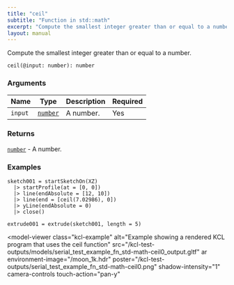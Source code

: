 ```yaml
---
title: "ceil"
subtitle: "Function in std::math"
excerpt: "Compute the smallest integer greater than or equal to a number."
layout: manual
---
```


Compute the smallest integer greater than or equal to a number.

```kcl
ceil(@input: number): number
```



### Arguments

| Name | Type | Description | Required |
|----------|------|-------------|----------|
| `input` | [`number`](/docs/kcl-std/types/std-types-number) | A number. | Yes |

### Returns

[`number`](/docs/kcl-std/types/std-types-number) - A number.


### Examples

```kcl
sketch001 = startSketchOn(XZ)
  |> startProfile(at = [0, 0])
  |> line(endAbsolute = [12, 10])
  |> line(end = [ceil(7.02986), 0])
  |> yLine(endAbsolute = 0)
  |> close()

extrude001 = extrude(sketch001, length = 5)

```


<model-viewer
  class="kcl-example"
  alt="Example showing a rendered KCL program that uses the ceil function"
  src="/kcl-test-outputs/models/serial_test_example_fn_std-math-ceil0_output.gltf"
  ar
  environment-image="/moon_1k.hdr"
  poster="/kcl-test-outputs/serial_test_example_fn_std-math-ceil0.png"
  shadow-intensity="1"
  camera-controls
  touch-action="pan-y"
>
</model-viewer>


